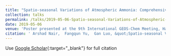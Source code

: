 ```yaml
---
title: "Spatio-seasonal Variations of Atmospheric Ammonia: Comprehensive Model--Observation Comparisons"
collection: talks
permalink: /talks/2019-05-06-Spatio-seasonal-Variations-of-Atmospheric-Ammonia-Comprehensive-Model-Observation-Comparisons
date: 2019-05-06
venue: 'Poster presented at the 9th International GEOS-Chem Meeting, Harvard University, Boston, MA, USA'
citation: ' Arshad Nair,  Fangqun Yu,  Gan Luo, &quot;Spatio-seasonal Variations of Atmospheric Ammonia: Comprehensive Model--Observation Comparisons.&quot; Poster presented at the 9th International GEOS-Chem Meeting, Harvard University, Boston, MA, USA, 2019.'
---
```

Use [Google Scholar](https://scholar.google.com/scholar?q=Spatio+seasonal+Variations+of+Atmospheric+Ammonia:+Comprehensive+Model++Observation+Comparisons){:target="_blank"} for full citation